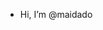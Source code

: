 - Hi, I’m @maidado

<!---
maidado/maidado is a ✨ special ✨ repository because its `README.md` (this file) appears on your GitHub profile.
You can click the Preview link to take a look at your changes.
--->
